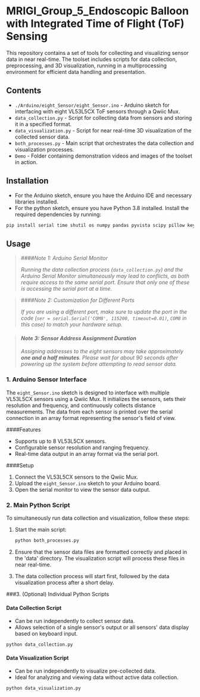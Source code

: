 # MRIGI_Group_5_Endoscopic Balloon with Integrated Time of Flight (ToF) Sensing

This repository contains a set of tools for collecting and visualizing sensor data in near real-time. The toolset includes scripts for data collection, preprocessing, and 3D visualization, running in a multiprocessing environment for efficient data handling and presentation.

## Contents

- `./Arduino/eight_Sensor/eight_Sensor.ino` - Arduino sketch for interfacing with eight VL53L5CX ToF sensors through a Qwiic Mux.
- `data_collection.py` - Script for collecting data from sensors and storing it in a specified format.
- `data_visualization.py` - Script for near real-time 3D visualization of the collected sensor data.
- `both_processes.py` - Main script that orchestrates the data collection and visualization processes.
- `Demo` - Folder containing demonstration videos and images of the toolset in action.

## Installation

- For the Arduino sketch, ensure you have the Arduino IDE and necessary libraries installed.
- For the python sketch, ensure you have Python 3.8 installed. Install the required dependencies by running:

```bash
pip install serial time shutil os numpy pandas pyvista scipy pillow keyboard multiprocessing
```

## Usage

> ####*Note 1: Arduino Serial Monitor*
>
> *Running the data collection process (`data_collection.py`) and the Arduino Serial Monitor simultaneously may lead to conflicts, as both require access to the same serial port. Ensure that only one of these is accessing the serial port at a time.*

> ####*Note 2: Customization for Different Ports*
>
> *If you are using a different port, make sure to update the port in the code (`ser = serial.Serial('COM8', 115200, timeout=0.01)`, `COM8` in this case) to match your hardware setup.*

> #### *Note 3: Sensor Address Assignment Duration*
>
> *Assigning addresses to the eight sensors may take approximately **one and a half minutes**. Please wait for about 90 seconds after powering up the system before attempting to read sensor data.*

### 1. Arduino Sensor Interface

The `eight_Sensor.ino` sketch is designed to interface with multiple VL53L5CX sensors using a Qwiic Mux. It initializes the sensors, sets their resolution and frequency, and continuously collects distance measurements. The data from each sensor is printed over the serial connection in an array format representing the sensor's field of view.

####Features

- Supports up to 8 VL53L5CX sensors.
- Configurable sensor resolution and ranging frequency.
- Real-time data output in an array format via the serial port.

####Setup

1. Connect the VL53L5CX sensors to the Qwiic Mux.
2. Upload the `eight_Sensor.ino` sketch to your Arduino board.
3. Open the serial monitor to view the sensor data output.

### 2. Main Python Script

To simultaneously run data collection and visualization, follow these steps:

1. Start the main script:

    ```bash
    python both_processes.py
    ```

2. Ensure that the sensor data files are formatted correctly and placed in the 'data' directory. The visualization script will process these files in near real-time.

3. The data collection process will start first, followed by the data visualization process after a short delay.


###3. (Optional) Individual Python Scripts

#### Data Collection Script

- Can be run independently to collect sensor data.
- Allows selection of a single sensor's output or all sensors' data display based on keyboard input.

```
python data_collection.py
```

#### Data Visualization Script

- Can be run independently to visualize pre-collected data.
- Ideal for analyzing and viewing data without active data collection.

```
python data_visualization.py
```